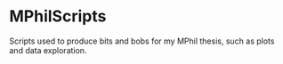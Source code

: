 # MPhilScripts
Scripts used to produce bits and bobs for my MPhil thesis, such as plots and data exploration.
